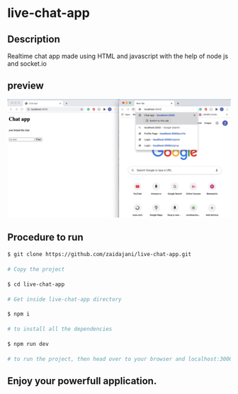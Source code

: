 # live-chat-app

## Description

Realtime chat app made using HTML and javascript with the help of node js and socket.io

## preview

![demo](./src/public/demo-of-chat-app.gif)

## Procedure to run

```sh
$ git clone https://github.com/zaidajani/live-chat-app.git 

# Copy the project

$ cd live-chat-app

# Get inside live-chat-app directory

$ npm i 

# to install all the dependencies

$ npm run dev

# to run the project, then head over to your browser and localhost:3000, to see your application in action
```

## Enjoy your powerfull application.
